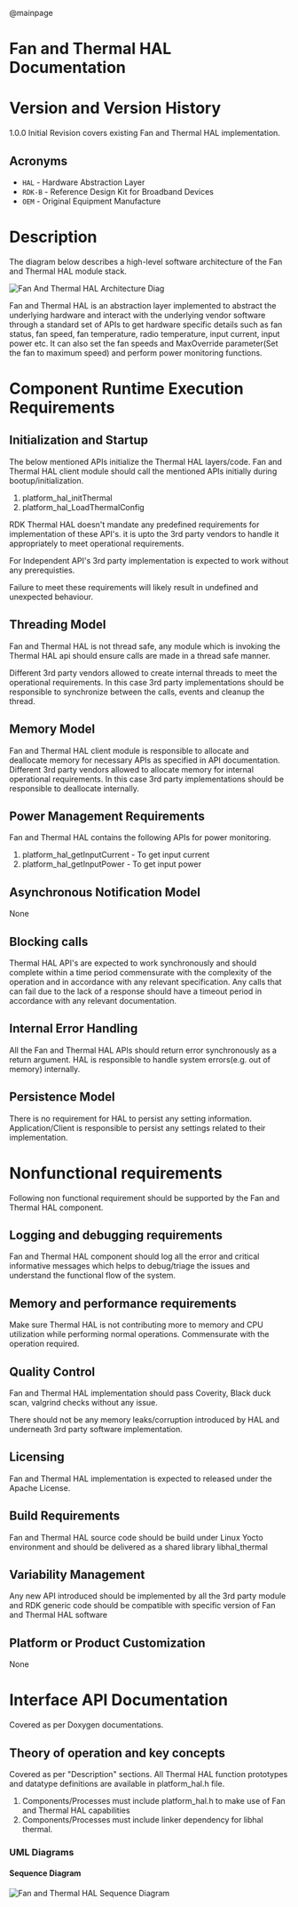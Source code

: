 @mainpage

# Fan and Thermal HAL Documentation




# Version and Version History


1.0.0 Initial Revision covers existing Fan and Thermal HAL implementation.

## Acronyms

- `HAL` \- Hardware Abstraction Layer
- `RDK-B` \- Reference Design Kit for Broadband Devices
- `OEM` \- Original Equipment Manufacture

# Description
The diagram below describes a high-level software architecture of the Fan and Thermal HAL module stack. 

![Fan And Thermal HAL Architecture Diag](fan_thermal_hal_architecture.png)

Fan and Thermal HAL is an abstraction layer implemented to abstract the underlying hardware and interact with the underlying vendor software through a standard set of APIs to get hardware specific details such as fan status, fan speed, fan temperature, radio temperature, input current, input power etc. It can also set the fan speeds and MaxOverride parameter(Set the fan to maximum speed) and perform power monitoring functions.
 
# Component Runtime Execution Requirements

## Initialization and Startup

The below mentioned APIs initialize the Thermal HAL layers/code. Fan and Thermal HAL client module should call the mentioned APIs initially during bootup/initialization.

1. platform_hal_initThermal
2. platform_hal_LoadThermalConfig

RDK Thermal HAL doesn't mandate any predefined requirements for implementation of these API's. it is upto the 
3rd party vendors to handle it appropriately to meet operational requirements.

For Independent API's 3rd party implementation is expected to work without any prerequisties.

Failure to meet these requirements will likely result in undefined and unexpected behaviour.


## Threading Model

Fan and Thermal HAL is not thread safe, any module which is invoking the Thermal HAL api should ensure calls are made in a thread safe manner.

Different 3rd party vendors allowed to create internal threads to  meet the operational requirements. In this case 3rd party implementations should be responsible to synchronize between the calls, events and cleanup the thread.


## Memory Model

Fan and Thermal HAL client module is responsible to allocate and deallocate memory for necessary APIs as specified in API documentation.
Different 3rd party vendors allowed to allocate memory for internal operational requirements. In this case 3rd party implementations should be responsible to deallocate internally.

## Power Management Requirements

Fan and Thermal HAL contains the following APIs for power monitoring.

1. platform_hal_getInputCurrent - To get input current
2. platform_hal_getInputPower - To get input power


## Asynchronous Notification Model

None

## Blocking calls

Thermal HAL API's are expected to work synchronously and should complete within a time period commensurate with the complexity of the operation and in accordance with any relevant specification.
Any calls that can fail due to the lack of a response should have a timeout period in accordance with any relevant documentation.

## Internal Error Handling

All the Fan and Thermal HAL APIs should return error synchronously as a return argument. HAL is responsible to handle system errors(e.g. out of memory) internally.

## Persistence Model

There is no requirement for HAL to persist any setting information. Application/Client is responsible to persist any settings related to their implementation.


# Nonfunctional requirements

Following non functional requirement should be supported by the Fan and Thermal HAL component.

## Logging and debugging requirements

Fan and Thermal HAL component should log all the error and critical informative messages which helps to debug/triage the issues and understand the functional flow of the system.

## Memory and performance requirements

Make sure Thermal HAL is not contributing more to memory and CPU utilization while performing normal operations. Commensurate with the operation required.


## Quality Control

Fan and Thermal HAL implementation should pass Coverity, Black duck scan, valgrind checks without any issue.

There should not be any memory leaks/corruption introduced by HAL and underneath 3rd party software implementation.

## Licensing

Fan and Thermal HAL implementation is expected to released under the Apache License. 

## Build Requirements

Fan and Thermal HAL source code should be build under Linux Yocto environment and should be delivered as a shared library libhal_thermal
  

## Variability Management

Any new API introduced should be implemented by all the 3rd party module and RDK generic code should be compatible with specific version of Fan and Thermal HAL software

## Platform or Product Customization

None

# Interface API Documentation

Covered as per Doxygen documentations.

## Theory of operation and key concepts

Covered as per "Description" sections.
All Thermal HAL function prototypes and datatype definitions are available in platform_hal.h file.
  1.  Components/Processes must include platform_hal.h to make use of Fan and Thermal HAL capabilities
  2.  Components/Processes must include linker dependency for libhal thermal.

### UML Diagrams

#### Sequence Diagram

![Fan and Thermal HAL Sequence Diagram](fan_thermal_hal_sequence.png)
